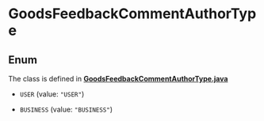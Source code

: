 

# GoodsFeedbackCommentAuthorType

## Enum

The class is defined in **[GoodsFeedbackCommentAuthorType.java](../../src/main/java/org/openapitools/model/GoodsFeedbackCommentAuthorType.java)**


* `USER` (value: `"USER"`)

* `BUSINESS` (value: `"BUSINESS"`)



